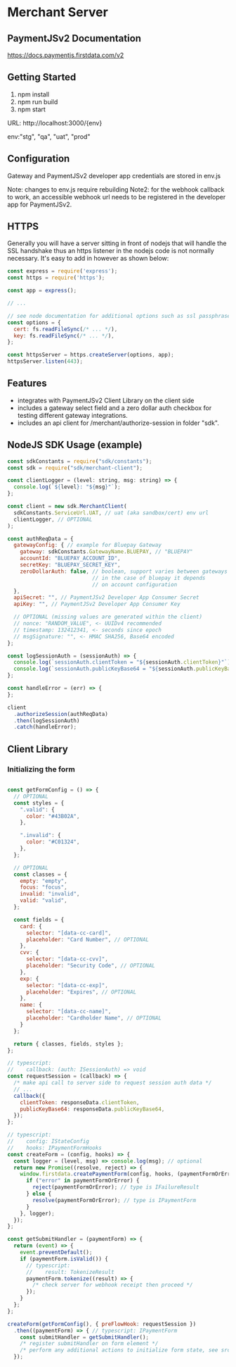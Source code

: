 # Merchant Server

## PaymentJSv2 Documentation

https://docs.paymentjs.firstdata.com/v2

## Getting Started

1. npm install
2. npm run build
3. npm start

URL: http://localhost:3000/{env}

env:"stg", "qa", "uat", "prod"


## Configuration

Gateway and PaymentJSv2 developer app credentials are stored in env.js

Note: changes to env.js require rebuilding
Note2: for the webhook callback to work, an accessible webhook url needs to be registered in the developer app for PaymentJSv2.

## HTTPS

Generally you will have a server sitting in front of nodejs that
will handle the SSL handshake thus an https listener in the nodejs
code is not normally necessary.
It's easy to add in however as shown below:

```javascript
const express = require('express');
const https = require('https');

const app = express();

// ...

// see node documentation for additional options such as ssl passphrase
const options = {
  cert: fs.readFileSync(/* ... */),
  key: fs.readFileSync(/* ... */),
};

const httpsServer = https.createServer(options, app);
httpsServer.listen(443);
```

## Features

- integrates with PaymentJSv2 Client Library on the client side
- includes a gateway select field and a zero dollar auth
checkbox for testing different gateway integrations.
- includes an api client for /merchant/authorize-session in folder "sdk".

## NodeJS SDK Usage (example)

```javascript
const sdkConstants = require("sdk/constants");
const sdk = require("sdk/merchant-client");

const clientLogger = (level: string, msg: string) => {
  console.log(`${level}: "${msg}"`);
};

const client = new sdk.MerchantClient(
  sdkConstants.ServiceUrl.UAT, // uat (aka sandbox/cert) env url
  clientLogger, // OPTIONAL
);

const authReqData = {
  gatewayConfig: { // example for Bluepay Gateway
    gateway: sdkConstants.GatewayName.BLUEPAY, // "BLUEPAY"
    accountId: "BLUEPAY_ACCOUNT_ID",
    secretKey: "BLUEPAY_SECRET_KEY",
    zeroDollarAuth: false, // boolean, support varies between gateways
                           // in the case of bluepay it depends
                           // on account configuration
  },
  apiSecret: "", // PaymentJSv2 Developer App Consumer Secret
  apiKey: "", // PaymentJSv2 Developer App Consumer Key

  // OPTIONAL (missing values are generated within the client)
  // nonce: "RANDOM_VALUE", <- UUIDv4 recommended
  // timestamp: 132412341, <- seconds since epoch
  // msgSignature: "", <- HMAC SHA256, Base64 encoded
};

const logSessionAuth = (sessionAuth) => {
  console.log(`sessionAuth.clientToken = "${sessionAuth.clientToken}"`);
  console.log(`sessionAuth.publicKeyBase64 = "${sessionAuth.publicKeyBase64}"`);
};

const handleError = (err) => {
};

client
  .authorizeSession(authReqData)
  .then(logSessionAuth)
  .catch(handleError);
```

## Client Library

### Initializing the form

```javascript

const getFormConfig = () => {
  // OPTIONAL
  const styles = {
    ".valid": {
      color: "#43B02A",
    },

    ".invalid": {
      color: "#C01324",
    },
  };

  // OPTIONAL
  const classes = {
    empty: "empty",
    focus: "focus",
    invalid: "invalid",
    valid: "valid",
  };

  const fields = {
    card: {
      selector: "[data-cc-card]",
      placeholder: "Card Number", // OPTIONAL
    },
    cvv: {
      selector: "[data-cc-cvv]",
      placeholder: "Security Code", // OPTIONAL
    },
    exp: {
      selector: "[data-cc-exp]",
      placeholder: "Expires", // OPTIONAL
    },
    name: {
      selector: "[data-cc-name]",
      placeholder: "Cardholder Name", // OPTIONAL
    }
  };

  return { classes, fields, styles };
};

// typescript:
//    callback: (auth: ISessionAuth) => void
const requestSession = (callback) => {
  /* make api call to server side to request session auth data */
  // ...
  callback({
    clientToken: responseData.clientToken,
    publicKeyBase64: responseData.publicKeyBase64,
  });
};

// typescript:
//    config: IStateConfig
//    hooks: IPaymentFormHooks
const createForm = (config, hooks) => {
  const logger = (level, msg) => console.log(msg); // optional
  return new Promise((resolve, reject) => {
    window.firstdata.createPaymentForm(config, hooks, (paymentFormOrError) => {
      if ("error" in paymentFormOrError) {
        reject(paymentFormOrError); // type is IFailureResult
      } else {
        resolve(paymentFormOrError); // type is IPaymentForm
      }
    }, logger);
  });
};

const getSubmitHandler = (paymentForm) => {
  return (event) => {
    event.preventDefault();
    if (paymentForm.isValid()) {
      // typescript:
      //    result: TokenizeResult
      paymentForm.tokenize((result) => {
        /* check server for webhook receipt then proceed */
      });
    }
  };
};

createForm(getFormConfig(), { preFlowHook: requestSession })
  .then((paymentForm) => { // typescript: IPaymentForm
    const submitHandler = getSubmitHandler();
    /* register submitHandler on form element */
    /* perform any additional actions to initialize form state, see src/client/index.ts for an example */
  });

```

